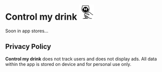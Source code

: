 <p align="center">

# Control my drink ![Control My Drink](/favicon.png)

</p>

Soon in app stores...

## Privacy Policy

**Control my drink** does not track users and does not display ads. All data within the app is stored on device and for personal use only.
